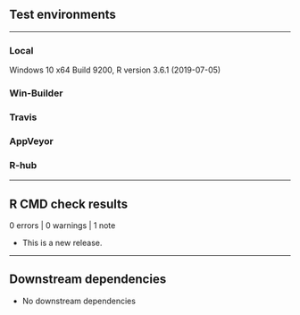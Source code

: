 ## Test environments

---

### Local

Windows 10 x64 Build 9200, R version 3.6.1 (2019-07-05) 

### Win-Builder 

### Travis

### AppVeyor

### R-hub

---

## R CMD check results

0 errors | 0 warnings | 1 note

* This is a new release.

---

## Downstream dependencies

* No downstream dependencies
